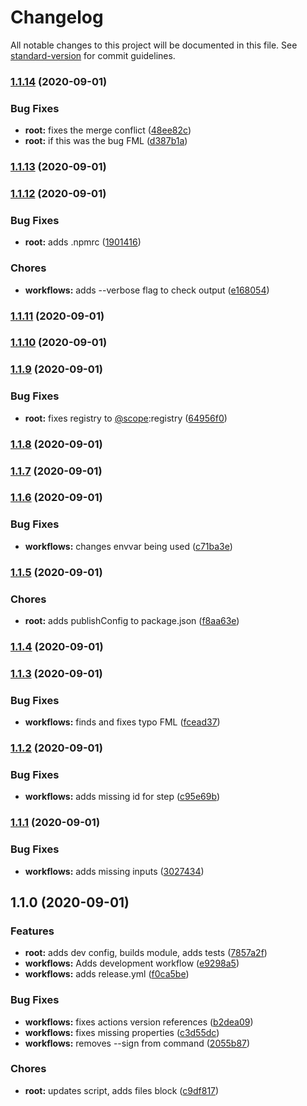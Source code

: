 # Changelog

All notable changes to this project will be documented in this file. See [standard-version](https://github.com/conventional-changelog/standard-version) for commit guidelines.

### [1.1.14](https://github.com/rockchalkwushock/gh-test/compare/v1.1.13...v1.1.14) (2020-09-01)


### Bug Fixes

* **root:** fixes the merge conflict ([48ee82c](https://github.com/rockchalkwushock/gh-test/commit/48ee82c986d8881d81aa877025d81e9e2cbed9f9))
* **root:** if this was the bug FML ([d387b1a](https://github.com/rockchalkwushock/gh-test/commit/d387b1ac547979672f5b0df01dcebda31cc04143))

### [1.1.13](https://github.com/rockchalkwushock/gh-test/compare/v1.1.12...v1.1.13) (2020-09-01)

### [1.1.12](https://github.com/rockchalkwushock/gh-test/compare/v1.1.11...v1.1.12) (2020-09-01)


### Bug Fixes

* **root:** adds .npmrc ([1901416](https://github.com/rockchalkwushock/gh-test/commit/1901416ae775120edcc57cbad79055245148889c))


### Chores

* **workflows:** adds --verbose flag to check output ([e168054](https://github.com/rockchalkwushock/gh-test/commit/e168054e7b0f66b1fcd84ee360650bc65ff6886d))

### [1.1.11](https://github.com/rockchalkwushock/gh-test/compare/v1.1.10...v1.1.11) (2020-09-01)

### [1.1.10](https://github.com/rockchalkwushock/gh-test/compare/v1.1.9...v1.1.10) (2020-09-01)

### [1.1.9](https://github.com/rockchalkwushock/gh-test/compare/v1.1.8...v1.1.9) (2020-09-01)


### Bug Fixes

* **root:** fixes registry to [@scope](https://github.com/scope):registry ([64956f0](https://github.com/rockchalkwushock/gh-test/commit/64956f0403fae64e1b89ca736ce495cdf3326929))

### [1.1.8](https://github.com/rockchalkwushock/gh-test/compare/v1.1.7...v1.1.8) (2020-09-01)

### [1.1.7](https://github.com/rockchalkwushock/gh-test/compare/v1.1.6...v1.1.7) (2020-09-01)

### [1.1.6](https://github.com/rockchalkwushock/gh-test/compare/v1.1.5...v1.1.6) (2020-09-01)


### Bug Fixes

* **workflows:** changes envvar being used ([c71ba3e](https://github.com/rockchalkwushock/gh-test/commit/c71ba3e7b45e989cdecc7446cc1b447caacc3e2c))

### [1.1.5](https://github.com/rockchalkwushock/gh-test/compare/v1.1.4...v1.1.5) (2020-09-01)


### Chores

* **root:** adds publishConfig to package.json ([f8aa63e](https://github.com/rockchalkwushock/gh-test/commit/f8aa63e2c7a6f51dfef62cf3182d357a1762b3e1))

### [1.1.4](https://github.com/rockchalkwushock/gh-test/compare/v1.1.3...v1.1.4) (2020-09-01)

### [1.1.3](https://github.com/rockchalkwushock/gh-test/compare/v1.1.2...v1.1.3) (2020-09-01)


### Bug Fixes

* **workflows:** finds and fixes typo FML ([fcead37](https://github.com/rockchalkwushock/gh-test/commit/fcead3767c83524f031f50ff6edabd5d16f8ee32))

### [1.1.2](https://github.com/rockchalkwushock/gh-test/compare/v1.1.1...v1.1.2) (2020-09-01)


### Bug Fixes

* **workflows:** adds missing id for step ([c95e69b](https://github.com/rockchalkwushock/gh-test/commit/c95e69b9ea1210e90c1e4c9b4636cb6b456b2b7f))

### [1.1.1](https://github.com/rockchalkwushock/gh-test/compare/v1.1.0...v1.1.1) (2020-09-01)


### Bug Fixes

* **workflows:** adds missing inputs ([3027434](https://github.com/rockchalkwushock/gh-test/commit/30274346f8a55dd5eb379f02ed9def1d199084c2))

## 1.1.0 (2020-09-01)


### Features

* **root:** adds dev config, builds module, adds tests ([7857a2f](https://github.com/rockchalkwushock/gh-test/commit/7857a2f325b1183b13713fcec13742b319bbb2ac))
* **workflows:** Adds development workflow ([e9298a5](https://github.com/rockchalkwushock/gh-test/commit/e9298a577a8f586f163cd104dbdd0dc0f1183ee7))
* **workflows:** adds release.yml ([f0ca5be](https://github.com/rockchalkwushock/gh-test/commit/f0ca5be2887e4f98213d42e7189c3d57e75a392c))


### Bug Fixes

* **workflows:** fixes actions version references ([b2dea09](https://github.com/rockchalkwushock/gh-test/commit/b2dea09f59c7bed8c29381cdd99cd2c76de061ab))
* **workflows:** fixes missing properties ([c3d55dc](https://github.com/rockchalkwushock/gh-test/commit/c3d55dceddc8941c9f6cbeaf3a1ca6e7a36b328a))
* **workflows:** removes --sign from command ([2055b87](https://github.com/rockchalkwushock/gh-test/commit/2055b87716dd9a9b8666ca2cf462914783c65553))


### Chores

* **root:** updates script, adds files block ([c9df817](https://github.com/rockchalkwushock/gh-test/commit/c9df8172ef5acf4944282b05da3d088ee389c5cb))
